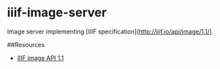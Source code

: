 iiif-image-server
=================

Image server implementing [IIIF specification](http://iiif.io/api/image/1.1/].


##Resources
* [IIIF image API 1.1](http://iiif.io/api/image/1.1/)
